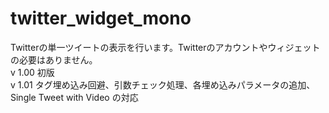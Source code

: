 # twitter_widget_mono

Twitterの単一ツイートの表示を行います。Twitterのアカウントやウィジェットの必要はありません。  
v 1.00 初版  
v 1.01 タグ埋め込み回避、引数チェック処理、各埋め込みパラメータの追加、Single Tweet with Video の対応  
